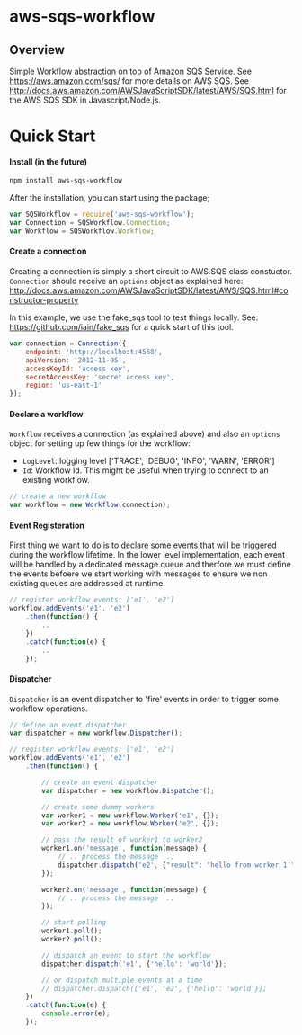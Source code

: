 # aws-sqs-workflow

## Overview
Simple Workflow abstraction on top of Amazon SQS Service.
See https://aws.amazon.com/sqs/ for more details on AWS SQS.
See http://docs.aws.amazon.com/AWSJavaScriptSDK/latest/AWS/SQS.html for
the AWS SQS SDK in Javascript/Node.js.

# Quick Start

#### Install (in the future)
```sh
npm install aws-sqs-workflow
```

After the installation, you can start using the package;

```javascript
var SQSWorkflow = require('aws-sqs-workflow');
var Connection = SQSWorkflow.Connection;
var Workflow = SQSWorkflow.Workflow;
```

#### Create a connection
Creating a connection is simply a short circuit to AWS.SQS class constuctor.
```Connection``` should receive an ```options``` object as explained here: http://docs.aws.amazon.com/AWSJavaScriptSDK/latest/AWS/SQS.html#constructor-property

In this example, we use the fake_sqs tool to test things locally.
See: https://github.com/iain/fake_sqs for a quick start of this tool.

```javascript
var connection = Connection({
    endpoint: 'http://localhost:4568',
    apiVersion: '2012-11-05',
    accessKeyId: 'access key',
    secretAccessKey: 'secret access key',
    region: 'us-east-1'
});
```

#### Declare a workflow
```Workflow``` receives a connection (as explained above) and also an ```options``` 
object for setting up few things for the workflow:
   * ```LogLevel```: logging level ['TRACE', 'DEBUG', 'INFO', 'WARN', 'ERROR']
   * ```Id```: Workflow Id. This might be useful when trying to connect to an existing workflow. 

```javascript
// create a new workflow
var workflow = new Workflow(connection);
```

#### Event Registeration

First thing we want to do is to declare some events that will be triggered during the
workflow lifetime. In the lower level implementation, each event will be handled by a dedicated
message queue and therfore we must define the events befoere we start working with messages to ensure
we non existing queues are addressed at runtime.

```javascript
// register workflow events: ['e1', 'e2']
workflow.addEvents('e1', 'e2')
    .then(function() {
        ..
    })
    .catch(function(e) {
        ..
    });
```

#### Dispatcher
```Dispatcher``` is an event dispatcher to 'fire' events in order to trigger
some workflow operations.
```javascript
// define an event dispatcher
var dispatcher = new workflow.Dispatcher();
```

```javascript
// register workflow events: ['e1', 'e2']
workflow.addEvents('e1', 'e2')
    .then(function() {

        // create an event dispatcher
        var dispatcher = new workflow.Dispatcher();

        // create some dummy workers
        var worker1 = new workflow.Worker('e1', {});
        var worker2 = new workflow.Worker('e2', {});

        // pass the result of worker1 to worker2
        worker1.on('message', function(message) {
            // .. process the message  ..
            dispatcher.dispatch('e2', {"result": "hello from worker 1!"});
        });

        worker2.on('message', function(message) {
            // .. process the message  ..
        });

        // start polling
        worker1.poll();
        worker2.poll();

        // dispatch an event to start the workflow
        dispatcher.dispatch('e1', {'hello': 'world'});

        // or dispatch multiple events at a time
        // dispatcher.dispatch(['e1', 'e2', {'hello': 'world'}];
    })
    .catch(function(e) {
        console.error(e);
    });
```
